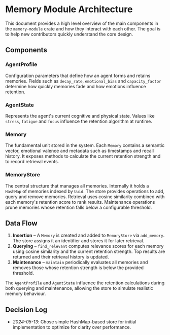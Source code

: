 # Memory Module Architecture

This document provides a high level overview of the main components in the
`memory-module` crate and how they interact with each other. The goal is to help
new contributors quickly understand the core design.

## Components

### AgentProfile
Configuration parameters that define how an agent forms and retains memories.
Fields such as `decay_rate`, `emotional_bias` and `capacity_factor` determine
how quickly memories fade and how emotions influence retention.

### AgentState
Represents the agent's current cognitive and physical state. Values like
`stress`, `fatigue` and `focus` influence the retention algorithm at runtime.

### Memory
The fundamental unit stored in the system. Each `Memory` contains a semantic
vector, emotional valence and metadata such as timestamps and recall history.
It exposes methods to calculate the current retention strength and to record
retrieval events.

### MemoryStore
The central structure that manages all memories. Internally it holds a `HashMap`
of memories indexed by `Uuid`. The store provides operations to add, query and
remove memories. Retrieval uses cosine similarity combined with each memory's
retention score to rank results. Maintenance operations prune memories whose
retention falls below a configurable threshold.

## Data Flow
1. **Insertion** – A `Memory` is created and added to `MemoryStore` via
   `add_memory`. The store assigns it an identifier and stores it for later
   retrieval.
2. **Querying** – `find_relevant` computes relevance scores for each memory using
   cosine similarity and the current retention strength. Top results are
   returned and their retrieval history is updated.
3. **Maintenance** – `maintain` periodically evaluates all memories and removes
   those whose retention strength is below the provided threshold.

The `AgentProfile` and `AgentState` influence the retention calculations during
both querying and maintenance, allowing the store to simulate realistic memory
behaviour.

## Decision Log
- _2024-05-13_: Chose simple HashMap-based store for initial implementation to optimize for clarity over performance.
